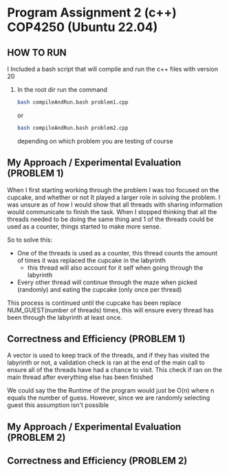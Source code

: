 # Program Assignment 2 (c++) COP4250 (Ubuntu 22.04)

## HOW TO RUN

I Included a bash script that will compile and run the c++ files with version 20

1. In the root dir run the command

   ```bash
   bash compileAndRun.bash problem1.cpp
   ```

   or

   ```bash
   bash compileAndRun.bash problem2.cpp
   ```

   depending on which problem you are testing of course

## My Approach / Experimental Evaluation (PROBLEM 1)

When I first starting working through the problem I was too focused on the cupcake, and whether or not It played a larger role in solving the problem. I was unsure as of how I would show that all threads with sharing information would communicate to finish the task. When I stopped thinking that all the threads needed to be doing the same thing and 1 of the threads could be used as a counter, things started to make more sense.

So to solve this:

- One of the threads is used as a counter, this thread counts the amount of times it was replaced the cupcake in the labyrinth
  - this thread will also account for it self when going through the labyrinth
- Every other thread will continue through the maze when picked (randomly) and eating the cupcake (only once per thread)

This process is continued until the cupcake has been replace NUM_GUEST(number of threads) times, this will ensure every thread has been through the labyrinth at least once.

## Correctness and Efficiency (PROBLEM 1)

A vector is used to keep track of the threads, and if they has visited the labyrinth or not, a validation check is ran at the end of the main call to ensure all of the threads have had a chance to visit. This check if ran on the main thread after everything else has been finished

We could say the the Runtime of the program would just be O(n) where n equals the number of guess. However, since we are randomly selecting guest this assumption isn't possible

## My Approach / Experimental Evaluation (PROBLEM 2)

## Correctness and Efficiency (PROBLEM 2)
